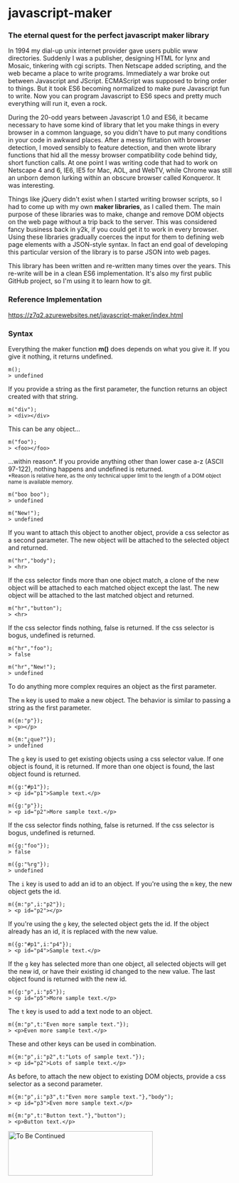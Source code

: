 # javascript-maker

### The eternal quest for the perfect javascript maker library

In 1994 my dial-up unix internet provider gave users public www directories. 
Suddenly I was a publisher, designing HTML for lynx and Mosaic, tinkering with cgi scripts.
Then Netscape added scripting, and the web became a place to write programs.
Immediately a war broke out between Javascript and JScript.
ECMAScript was supposed to bring order to things.
But it took ES6 becoming normalized to make pure Javascript fun to write.
Now you can program Javascript to ES6 specs and pretty much everything will run it, even a rock.

During the 20-odd years between Javascript 1.0 and ES6, it became necessary to have some kind of library that let you make things in every browser in a common language,
so you didn't have to put many conditions in your code in awkward places.
After a messy flirtation with browser detection, I moved sensibly to feature detection, and then wrote library functions that hid all the messy browser compatibility code behind tidy, short function calls.
At one point I was writing code that had to work on Netscape 4 and 6, IE6, IE5 for Mac, AOL, and WebTV, while Chrome was still an unborn demon lurking within an obscure browser called Konqueror. 
It was interesting.

Things like jQuery didn't exist when I started writing browser scripts, 
so I had to come up with my own **maker libraries**, as I called them.
The main purpose of these libraries was to make, change and remove DOM objects on the web page without a trip back to the server.
This was considered fancy business back in y2k, if you could get it to work in every browser.
Using these libraries gradually coerces the input for them to defining web page elements with a JSON-style syntax.
In fact an end goal of developing this particular version of the library is to parse JSON into web pages.

This library has been written and re-written many times over the years. 
This re-write will be in a clean ES6 implementation. It's also my first public GitHub project, so I'm using it to learn how to git.

### Reference Implementation

<a href="https://z7q2.azurewebsites.net/javascript-maker/index.html">https://z7q2.azurewebsites.net/javascript-maker/index.html</a>

### Syntax

Everything the maker function **m()** does depends on what you give it. If you give it nothing, it returns undefined.
```
m();
> undefined
```

If you provide a string as the first parameter, the function returns an object created with that string.
```
m("div");
> <div></div>
```

This can be any object...
```
m("foo");
> <foo></foo>
```

...within reason\*. If you provide anything other than lower case a-z (ASCII 97-122), nothing happens and undefined is returned.  
<sub>\*Reason is relative here, as the only technical upper limit to the length of a DOM object name is available memory.</sub>
```
m("boo boo");
> undefined

m("New!");
> undefined
```


If you want to attach this object to another object, provide a css selector as a second parameter. The new object will be attached to the selected object and returned.
```
m("hr","body");
> <hr>
```

If the css selector finds more than one object match, a clone of the new object will be attached to each matched object except the last. The new object will be attached to the last matched object and returned.
```
m("hr","button");
> <hr>
```

If the css selector finds nothing, false is returned. If the css selector is bogus, undefined is returned.
```
m("hr","foo");
> false

m("hr","New!");
> undefined
```

To do anything more complex requires an object as the first parameter.

The `m` key is used to make a new object. The behavior is similar to passing a string as the first parameter.
```
m({m:"p"});
> <p></p>

m({m:"¿que?"});
> undefined
```

The `g` key is used to get existing objects using a css selector value. If one object is found, it is returned. If more than one object is found, the last object found is returned.
```
m({g:"#p1"});
> <p id="p1">Sample text.</p>

m({g:"p"});
> <p id="p2">More sample text.</p>
```

If the css selector finds nothing, false is returned. If the css selector is bogus, undefined is returned.
```
m({g:"foo"});
> false

m({g:"%rg"});
> undefined
```

The `i` key is used to add an id to an object. If you're using the `m` key, the new object gets the id.
```
m({m:"p",i:"p2"});
> <p id="p2"></p>
```

If you're using the `g` key, the selected object gets the id. If the object already has an id, it is replaced with the new value.
```
m({g:"#p1",i:"p4"});
> <p id="p4">Sample text.</p>
```

If the `g` key has selected more than one object, all selected objects will get the new id, or have their existing id changed to the new value. The last object found is returned with the new id.
```
m({g:"p",i:"p5"});
> <p id="p5">More sample text.</p>
```

The `t` key is used to add a text node to an object.
```
m({m:"p",t:"Even more sample text."});
> <p>Even more sample text.</p>
```

These and other keys can be used in combination.
```
m({m:"p",i:"p2",t:"Lots of sample text."});
> <p id="p2">Lots of sample text.</p>
```

As before, to attach the new object to existing DOM objects, provide a css selector as a second parameter.
```
m({m:"p",i:"p3",t:"Even more sample text."},"body");
> <p id="p3">Even more sample text.</p>

m({m:"p",t:"Button text."},"button");
> <p>Button text.</p>
```

<img src="https://z7q4.com/tbc.jpg" alt="To Be Continued" style="height:100px;width:325px;"/>

<!-- A typical use case for the `g` key is to modify the selected objects. -->
